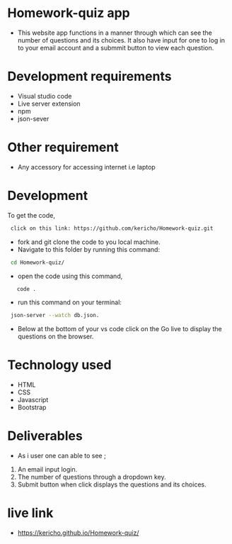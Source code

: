 # Homework-quiz app
- This website app functions in a manner through which can see the number of questions and its choices. It also have input for one to log in to your email account and  a submmit button to view each question.

# Development requirements
- Visual studio code
- Live server  extension
- npm
- json-sever

# Other requirement
- Any accessory for accessing internet i.e laptop


# Development
To get the code,
```bash
 click on this link: https://github.com/kericho/Homework-quiz.git
 ```
- fork and git clone the code to you local machine.
- Navigate to this folder by running this command:
```bash
 cd Homework-quiz/
 ```
- open the code using this command, 
```bash
   code .
```

- run this command on your terminal:
```bash
 json-server --watch db.json.
 ```
- Below at the bottom of your vs code click on the Go live to display the questions on the browser.


# Technology used
- HTML
- CSS
- Javascript
- Bootstrap

# Deliverables
- As i user one can able to see ;
1. An email input login.
2. The number of questions through a dropdown key.
3. Submit button when click displays the questions and its choices.

# live link
- https://kericho.github.io/Homework-quiz/

